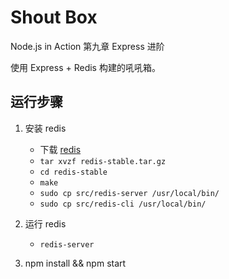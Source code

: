 # Shout Box

Node.js in Action 第九章 Express 进阶

使用 Express + Redis 构建的吼吼箱。

## 运行步骤

1. 安装 redis
    - 下载 [redis](http://download.redis.io/redis-stable.tar.gz)
    - `tar xvzf redis-stable.tar.gz`
    - `cd redis-stable`
    - `make`
    - `sudo cp src/redis-server /usr/local/bin/`
    - `sudo cp src/redis-cli /usr/local/bin/`

2. 运行 redis
    - `redis-server`

3. npm install && npm start
